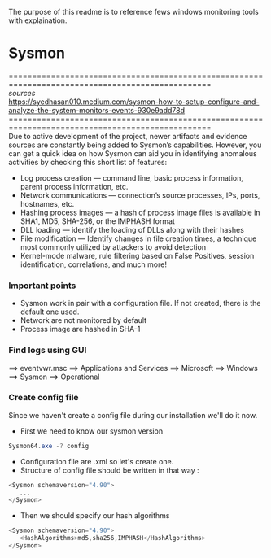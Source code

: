 The purpose of this readme is to reference fews windows monitoring tools with explaination. 

# Sysmon <br>

================================================================================================= <br>
*sources* <br>
https://syedhasan010.medium.com/sysmon-how-to-setup-configure-and-analyze-the-system-monitors-events-930e9add78d <br>
================================================================================================= <br>
Due to active development of the project, newer artifacts and evidence sources are constantly being added to Sysmon’s capabilities. 
However, you can get a quick idea on how Sysmon can aid you in identifying anomalous activities by checking this short list of features:
<br>

- Log process creation — command line, basic process information, parent process information, etc.
- Network communications — connection’s source processes, IPs, ports, hostnames, etc.
- Hashing process images — a hash of process image files is available in SHA1, MD5, SHA-256, or the IMPHASH format
- DLL loading — identify the loading of DLLs along with their hashes
- File modification — Identify changes in file creation times, a technique most commonly utilized by attackers to avoid detection
- Kernel-mode malware, rule filtering based on False Positives, session identification, correlations, and much more!

### Important points 

- Sysmon work in pair with a configuration file. If not created, there is the default one used.
- Network are not monitored by default
- Process image are hashed in SHA-1

### Find logs using GUI

==>  eventvwr.msc ==> Applications and Services ==> Microsoft ==> Windows ==> Sysmon ==> Operational 

### Create config file 

Since we haven't create a config file during our installation we'll do it now. <br>

- First we need to know our sysmon version
```powershell
Sysmon64.exe -? config
```
- Configuration file are .xml so let's create one.
- Structure of config file should be written in that way :
```powershell
<Sysmon schemaversion="4.90">
   ...
</Sysmon>
```
- Then we should specify our hash algorithms
```powershell
<Sysmon schemaversion="4.90">
   <HashAlgorithms>md5,sha256,IMPHASH</HashAlgorithms>
</Sysmon>
```
